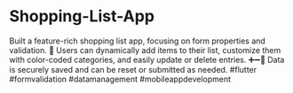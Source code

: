 # Shopping-List-App
Built a feature-rich shopping list app, focusing on form properties and validation. 📝 Users can dynamically add items to their list, customize them with color-coded categories, and easily update or delete entries. ➕➖🎨 Data is securely saved and can be reset or submitted as needed. #flutter #formvalidation #datamanagement #mobileappdevelopment
